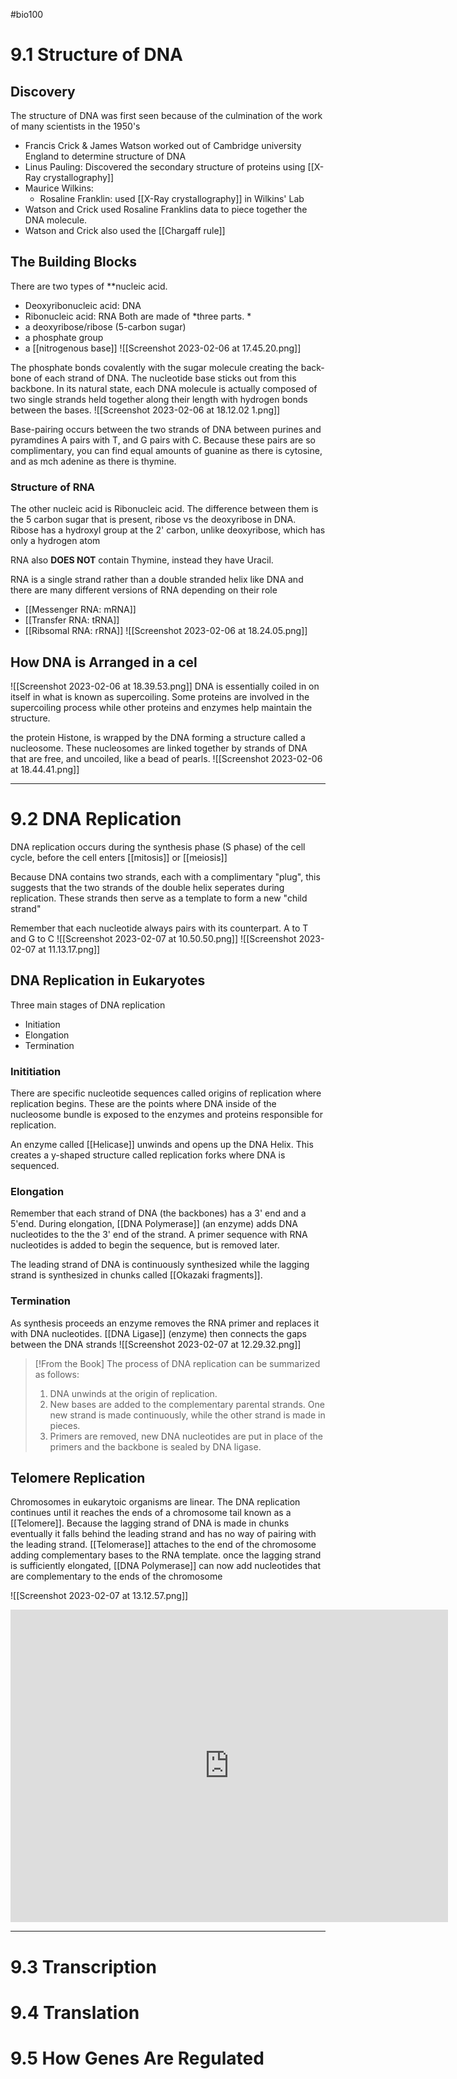 #bio100 

# 9.1 Structure of DNA
## Discovery
The structure of DNA was first seen because of the culmination of the work of many scientists in the 1950's

- Francis Crick & James Watson worked out of Cambridge university England to determine structure of DNA
- Linus Pauling: Discovered the secondary structure of proteins using [[X-Ray crystallography]]
- Maurice Wilkins: 
	- Rosaline Franklin: used [[X-Ray crystallography]] in Wilkins' Lab
- Watson and Crick used Rosaline Franklins data to piece together the DNA molecule.
- Watson and Crick also used the [[Chargaff rule]]

## The Building Blocks
There are two types of **nucleic acid.
- Deoxyribonucleic acid: DNA
- Ribonucleic acid: RNA
Both are made of *three parts. *
- a deoxyribose/ribose (5-carbon sugar)
- a phosphate group
- a [[nitrogenous base]]
![[Screenshot 2023-02-06 at 17.45.20.png]]

The phosphate bonds covalently with the sugar molecule creating the back-bone of each strand of DNA. The nucleotide base sticks out from this backbone.
In its natural state, each DNA molecule is actually composed of two single strands held together along their length with hydrogen bonds between the bases.
![[Screenshot 2023-02-06 at 18.12.02 1.png]]

Base-pairing occurs between the two strands of DNA between purines and pyramdines A pairs with T, and G pairs with C. Because these pairs are so complimentary, you can find equal amounts of guanine as there is cytosine, and as mch adenine as there is thymine.

### Structure of RNA
The other nucleic acid is Ribonucleic acid. The difference between them is the 5 carbon sugar that is present, ribose vs the deoxyribose in DNA. Ribose has a hydroxyl group at the 2' carbon, unlike deoxyribose, which has only a hydrogen atom

RNA also **DOES NOT** contain Thymine, instead they have Uracil. 

RNA is a single strand rather than a double stranded helix like DNA and there are many different versions of RNA depending on their role
- [[Messenger RNA: mRNA]]
- [[Transfer RNA: tRNA]]
- [[Ribsomal RNA: rRNA]]
![[Screenshot 2023-02-06 at 18.24.05.png]]

## How DNA is Arranged in a cel
![[Screenshot 2023-02-06 at 18.39.53.png]]
DNA is essentially coiled in on itself in what is known as supercoiling. Some proteins are involved in the supercoiling process while other proteins and enzymes help maintain the structure. 

the protein Histone, is wrapped by the DNA forming a structure called a nucleosome. These nucleosomes are linked together by strands of DNA that are free, and uncoiled, like a bead of pearls.
![[Screenshot 2023-02-06 at 18.44.41.png]]


***
# 9.2 DNA Replication
DNA replication occurs during the synthesis phase (S phase) of the cell cycle, before the cell enters [[mitosis]] or [[meiosis]]

Because DNA contains two strands, each with a complimentary "plug", this suggests that the two strands of the double helix seperates during replication. These strands then serve as a template to form a new "child strand"

Remember that each nucleotide always pairs with its counterpart. A to T and G to C
![[Screenshot 2023-02-07 at 10.50.50.png]]
![[Screenshot 2023-02-07 at 11.13.17.png]]

## DNA Replication in Eukaryotes
Three main stages of DNA replication
- Initiation
- Elongation
- Termination

### **Inititiation**
There are specific nucleotide sequences called origins of replication where replication begins. These are the points where DNA inside of the nucleosome bundle is exposed to the enzymes and proteins responsible for replication.

An enzyme called [[Helicase]] unwinds and opens up the DNA Helix. This creates a y-shaped structure called replication forks where DNA is sequenced.

### **Elongation**
Remember that each strand of DNA (the backbones) has a 3' end and a 5'end. During elongation, [[DNA Polymerase]] (an enzyme) adds DNA nucleotides to the the 3' end of the strand. A primer sequence with RNA nucleotides is added to begin the sequence, but is removed later. 

The leading strand of DNA is continuously synthesized while the lagging strand is synthesized in chunks called [[Okazaki fragments]]. 

### **Termination**

As synthesis proceeds an enzyme removes the RNA primer and replaces it with DNA nucleotides. [[DNA Ligase]] (enzyme) then connects the gaps between the DNA strands 
![[Screenshot 2023-02-07 at 12.29.32.png]]

>[!From the Book]
>The process of DNA replication can be summarized as follows:
>1. DNA unwinds at the origin of replication.
>2. New bases are added to the complementary parental strands. One new strand is made continuously, while the other strand is made in pieces.
>3. Primers are removed, new DNA nucleotides are put in place of the primers and the backbone is sealed by DNA ligase.

## Telomere Replication
Chromosomes in eukarytoic organisms are linear. The DNA replication continues until it reaches the ends of a chromosome tail known as a [[Telomere]]. Because the lagging strand of DNA is made in chunks eventually it falls behind the leading strand and has no way of pairing with the leading strand. [[Telomerase]] attaches to the end of  the chromosome adding complementary bases to the RNA template. once the lagging strand is sufficiently elongated, [[DNA Polymerase]] can now add nucleotides that are complementary to the ends of the chromosome 

![[Screenshot 2023-02-07 at 13.12.57.png]]

<iframe height="500px" width="700px"src="https://www.youtube.com/embed/TNKWgcFPHqw" title="DNA replication - 3D" frameborder="0" allow="accelerometer; autoplay; clipboard-write; encrypted-media; gyroscope; picture-in-picture; web-share" allowfullscreen></iframe>

***
# 9.3 Transcription
# 9.4 Translation
# 9.5 How Genes Are Regulated 


